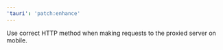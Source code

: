 ```yaml
---
'tauri': 'patch:enhance'
---
```


Use correct HTTP method when making requests to the proxied server on mobile.
